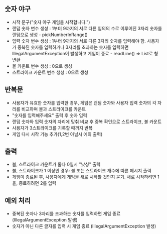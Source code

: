 숫자 야구 
-
- 시작 문구("숫자 야구 게임을 시작합니다.")
- 랜덤 숫자 변수 생성 : 1부터 9까지의 서로 다른 임의의 수로 이루어진 3자리 숫자를 랜덤으로 생성 - pickNumberInRange()
- 입력 숫자 변수 생성 : 1부터 9까지의 서로 다른 3자리 숫자를 입력해야 함. 사용자가 중복된 숫자를 입력하거나 3자리를 초과하는 숫자를 입력하면 IllegalArgumentException이 발생하고 게임이 종료 - readLine() => List<Integer>로 형 변환
- 볼 카운트 변수 생성 : 0으로 생성
- 스트라이크 카운트 변수 생성 : 0으로 생성


반복문
-
- 사용자가 유효한 숫자를 입력한 경우, 게임은 랜덤 숫자와 사용자 입력 숫자의 각 자리를 비교하며 볼과 스트라이크를 카운트
- "숫자를 입력해주세요" 출력 후 숫자 입력
- 랜덤 숫자와 입력 숫자의 자리에 맞춰 비교 후 중복 확인으로 스트라이크, 볼 카운트
- 사용자가 3스트라이크를 기록할 때까지 반복
- 게임 다시 시작 기능 추가(1,2번 아닐시 예외 출력)

출력
-
- 볼, 스트라이크 카운트가 둘다 0일시 "낫싱" 출력
- 볼, 스트라이크가 1 이상인 경우: 볼 또는 스트라이크 개수에 따른 메시지 출력
- 게임이 종료된 후, 사용자에게 게임을 새로 시작할 것인지 묻기. 새로 시작하려면 1을, 종료하려면 2를 입력

예외 처리
-
- 중복된 숫자나 3자리를 초과하는 숫자를 입력하면 게임 종료 (IllegalArgumentException 발생)
- 숫자가 아닌 다른 글자를 입력 시 게임 종료 (IllegalArgumentException 발생)

